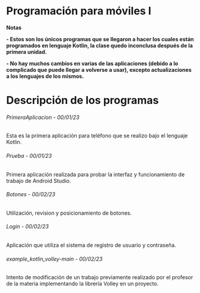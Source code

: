 # Programación para móviles I

<!----Notas---->
**Notas**

**- Estos son los únicos programas que se llegaron a hacer los cuales están programados en lenguaje Kotlin, la clase quedo inconclusa después de la primera unidad.**

**- No hay muchos cambios en varias de las aplicaciones (debido a lo complicado que puede llegar a volverse a usar), excepto actualizaciones a los lenguajes de los mismos.**
<!----Separador de las notas---->

<!----Directorio con descripción de los programas---->
# Descripción de los programas
###### PrimeraAplicacion - 00/01/23
Esta es la primera aplicación para teléfono que se realizo bajo el lenguaje Kotlin.

<!----Separador---->

###### Prueba - 00/01/23
Primera aplicación realizada para probar la interfaz y funcionamiento de trabajo de Android Studio.

<!----Separador---->

###### Botones - 00/02/23
Utilización, revision y posicionamiento de botones.

<!----Separador---->

###### Login - 00/02/23
Aplicación que utiliza el sistema de registro de usuario y contraseña.

<!----Separador---->

###### example_kotlin_volley-main - 00/02/23
Intento de modificación de un trabajo previamente realizado por el profesor de la materia implementando la librería Volley en un proyecto.

<!----Separador del directorio con descripción de los programas---->